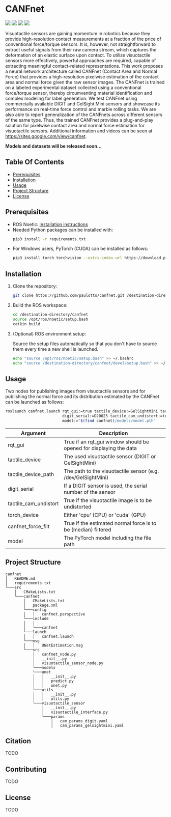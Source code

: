 # CANFnet
<a href="#"><img src="https://img.shields.io/badge/python-v3.8+-blue.svg?logo=python&style=for-the-badge" /></a>
<a href="https://pytorch.org/"><img src="https://img.shields.io/badge/PyTorch-v1.12.1-red.svg?logo=PyTorch&style=for-the-badge" /></a>
<a href="https://sites.google.com/view/canfnet"><img src="https://img.shields.io/badge/ROS-noetic-green.svg?logo=ros&style=for-the-badge" /></a>
<a href="https://sites.google.com/view/canfnet"><img src="https://img.shields.io/badge/Website-CANFnet-color?style=for-the-badge" /></a>

Visuotactile sensors are gaining momentum in robotics because they provide high-resolution contact measurements at 
a fraction of the price of conventional force/torque sensors. It is, however, not straightforward to extract useful 
signals from their raw camera stream, which captures the deformation of an elastic surface upon contact. To utilize 
visuotactile sensors more effectively, powerful approaches are required, capable of extracting meaningful 
contact-related representations. This work proposes a neural network architecture called CANFnet 
(Contact Area and Normal Force) that provides a high-resolution pixelwise estimation of the contact area and normal 
force given the raw sensor images. The CANFnet is trained on a labeled experimental dataset collected using a 
conventional force/torque sensor, thereby circumventing material identification and complex modeling for label 
generation. We test CANFnet using commercially available DIGIT and GelSight Mini sensors and showcase its performance 
on real-time force control and marble rolling tasks. We are also able to report generalization of the CANFnets across 
different sensors of the same type. Thus, the trained CANFnet provides a plug-and-play solution for pixelwise contact 
area and normal force estimation for visuotactile sensors. Additional information and videos can be seen at 
https://sites.google.com/view/canfnet.

**Models and datasets will be released soon...**

## Table Of Contents
- [Prerequisites](#prerequisites)
- [Installation](#installation)
- [Usage](#usage)
- [Project Structure](#project-structure)
- [License](#license)

## Prerequisites
- ROS Noetic: [installation instructions](http://wiki.ros.org/noetic/Installation)
- Needed Python packages can be installed with:
    ```bash
    pip3 install -r requirements.txt
    ```
- For Windows users, PyTorch (CUDA) can be installed as follows:
    ```bash
    pip3 install torch torchvision --extra-index-url https://download.pytorch.org/whl/cu117
    ```

## Installation
1. Clone the repository:
    ```bash
    git clone https://github.com/paulotto/canfnet.git /destination-directory/
    ```
2. Build the ROS workspace:
    ```bash
    cd /destination-directory/canfnet
    source /opt/ros/noetic/setup.bash
    catkin build
    ```
3. (Optional) ROS environment setup:

    Source the setup files automatically so that you don't have to source them every time a new shell is launched.
    ```bash
    echo "source /opt/ros/noetic/setup.bash" >> ~/.bashrc
    echo "source /destination-directory/canfnet/devel/setup.bash" >> ~/.bashrc
    ``` 

## Usage
Two nodes for publishing images from visuotactile sensors and for publishing the normal force and its 
distribution estimated by the CANFnet can be launched as follows:
```bash
roslaunch canfnet.launch rqt_gui:=true tactile_device:=GelSightMini tactile_device_path:=/dev/GelSightMini \
                         digit_serial:=D20025 tactile_cam_undistort:=true torch_device:=cuda canfnet_force_filt:=true \
                         model:="$(find canfnet)/models/model.pth"
```

| Argument              | Description                                                        |
|-----------------------|--------------------------------------------------------------------|
| rqt_gui               | True if an rqt_gui window should be opened for displaying the data |
| tactile_device        | The used visuotactile sensor (DIGIT or GelSightMini)               |
| tactile_device_path   | The path to the visuotactile sensor (e.g. /dev/GelSightMini)       |
| digit_serial          | If a DIGIT sensor is used, the serial number of the sensor         |
| tactile_cam_undistort | True if the visuotactile image is to be undistorted                |
| torch_device          | Either 'cpu' (CPU) or 'cuda' (GPU)                                 |
| canfnet_force_filt    | True if the estimated normal force is to be (median) filtered      |
| model                 | The PyTorch model including the file path                          |

## Project Structure
```
canfnet
│   README.md
│   requirements.txt   
└───src
    │   CMakeLists.txt
    └───canfnet
        │   CMakeLists.txt
        │   package.xml
        └───config
        │   │   canfnet.perspective       
        └───include
        │   │
        │   └───canfnet  
        └───launch
        │   │   canfnet.launch
        └───msg
        │   │   UNetEstimation.msg
        └───src
            │   canfnet_node.py
            │   __init__.py
            │   visuotactile_sensor_node.py
            └───models
            └───unet
            │   │   __init__.py
            │   │   predict.py
            │   │   unet.py
            └───utils
            │   │   __init__.py
            │   │   utils.py
            └───visuotactile_sensor
                │   __init__.py
                │   visuotactile_interface.py
                └───params
                    │   cam_params_digit.yaml
                    │   cam_params_gelsightmini.yaml
```

## Citation
TODO

## Contributing
TODO

## License
TODO